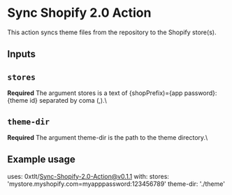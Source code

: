 # Sync Shopify 2.0 Action

This action syncs theme files from the repository to the Shopify store(s).

## Inputs

## `stores`

**Required** The argument stores is a text of {shopPrefix)={app password}:{theme id} separated by coma (,).\

## `theme-dir`
**Required** The argument theme-dir is the path to the theme directory.\

## Example usage

uses: 0xtlt/Sync-Shopify-2.0-Action@v0.1.1
with:
  stores: 'mystore.myshopify.com=myapppassword:123456789'
  theme-dir: './theme'